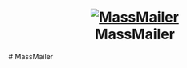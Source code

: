 <h1 align="center">
  <br>
  <a href="https://github.com/ankitdobhal/MassMailer"><img src="!https://thepracticaldev.s3.amazonaws.com/i/n2zi7gh9s1mtv555cviy.JPG" alt="MassMailer"></a>
  <br>
  MassMailer
  <br>
</h1>
# MassMailer
